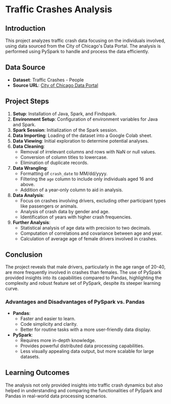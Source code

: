 # Traffic Crashes Analysis 

## Introduction
This project analyzes traffic crash data focusing on the individuals involved, using data sourced from the City of Chicago's Data Portal. The analysis is performed using PySpark to handle and process the data efficiently.

## Data Source
- **Dataset**: Traffic Crashes - People
- **Source URL**: [City of Chicago Data Portal](https://data.cityofchicago.org/Transportation/Traffic-Crashes-People/u6pd-qa9d)

## Project Steps
1. **Setup**: Installation of Java, Spark, and Findspark.
2. **Environment Setup**: Configuration of environment variables for Java and Spark.
3. **Spark Session**: Initialization of the Spark session.
4. **Data Importing**: Loading of the dataset into a Google Colab sheet.
5. **Data Viewing**: Initial exploration to determine potential analyses.
6. **Data Cleaning**:
   - Removal of irrelevant columns and rows with NaN or null values.
   - Conversion of column titles to lowercase.
   - Elimination of duplicate records.
7. **Data Wrangling**:
   - Formatting of `crash_date` to MM/dd/yyyy.
   - Filtering the `age` column to include only individuals aged 16 and above.
   - Addition of a year-only column to aid in analysis.
8. **Data Analysis**:
   - Focus on crashes involving drivers, excluding other participant types like passengers or animals.
   - Analysis of crash data by gender and age.
   - Identification of years with higher crash frequencies.
9. **Further Analysis**:
   - Statistical analysis of age data with precision to two decimals.
   - Computation of correlations and covariance between age and year.
   - Calculation of average age of female drivers involved in crashes.

## Conclusion
The project reveals that male drivers, particularly in the age range of 20-40, are more frequently involved in crashes than females. The use of PySpark provided insights into its capabilities compared to Pandas, highlighting the complexity and robust feature set of PySpark, despite its steeper learning curve.

### Advantages and Disadvantages of PySpark vs. Pandas
- **Pandas**:
  - Faster and easier to learn.
  - Code simplicity and clarity.
  - Better for routine tasks with a more user-friendly data display.
- **PySpark**:
  - Requires more in-depth knowledge.
  - Provides powerful distributed data processing capabilities.
  - Less visually appealing data output, but more scalable for large datasets.

## Learning Outcomes
The analysis not only provided insights into traffic crash dynamics but also helped in understanding and comparing the functionalities of PySpark and Pandas in real-world data processing scenarios.

